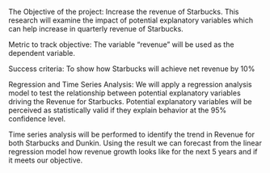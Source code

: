 The Objective of the project: Increase the revenue of Starbucks. This research will examine the impact of potential explanatory variables which can help increase in quarterly revenue of Starbucks. 

Metric to track objective: The variable “revenue” will be used as the dependent variable.

Success criteria: To show how Starbucks will achieve net revenue by 10%

Regression and Time Series Analysis: We will apply a regression analysis model to test the relationship between potential explanatory variables driving the Revenue for Starbucks. Potential explanatory variables will be perceived as statistically valid if they explain behavior at the 95% confidence level. 

Time series analysis will be performed to identify the trend in Revenue for both Starbucks and Dunkin. Using the result we can forecast from the linear regression model how revenue growth looks like for the next 5 years and if it meets our objective. 
